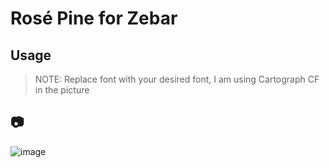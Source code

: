 # Rosé Pine for Zebar

## Usage

> NOTE: Replace font with your desired font, I am using Cartograph CF in the picture

## 📷

![image](https://raw.githubusercontent.com/adriankarlen/zebar/main/misc/preview.png)

